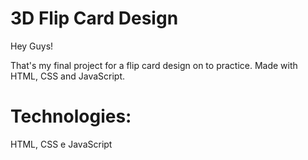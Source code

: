 # 3D Flip Card Design

Hey Guys!

That's my final project for a flip card design on to practice. Made with HTML, CSS and JavaScript.


<div class="Title">
<h1> Technologies: </h1>
<p> HTML, CSS e JavaScript </p>
</div>
